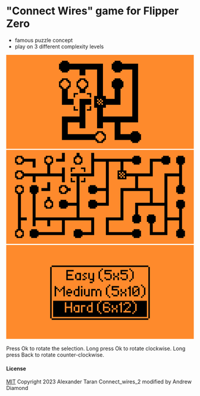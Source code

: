 # "Connect Wires" game for Flipper Zero
- famous puzzle concept
- play on 3 different complexity levels

![Easy mode](screenshots/1.png)
![Hard mode](screenshots/2.png)
![Mode selection screen](screenshots/3.png)

Press Ok to rotate the selection.
Long press Ok to rotate clockwise.
Long press Back to rotate counter-clockwise.

#### License
[MIT](LICENSE)
Copyright 2023 Alexander Taran
Connect_wires_2 modified by Andrew Diamond
